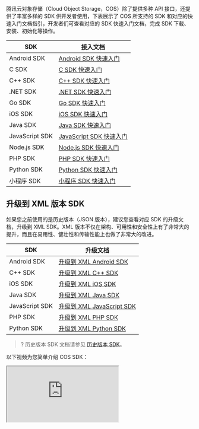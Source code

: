 腾讯云对象存储（Cloud Object Storage，COS）除了提供多种 API 接口，还提供了丰富多样的 SDK 供开发者使用，下表展示了 COS 所支持的 SDK 和对应的快速入门文档指引，开发者们可查看对应的 SDK 快速入门文档，完成 SDK 下载、安装、初始化等操作。

| SDK            | 接入文档                                     |
| ------------- | --------------------------------------- |
| Android SDK    | [Android SDK 快速入门](https://cloud.tencent.com/document/product/436/12159) |
| C SDK    | [C SDK 快速入门](https://cloud.tencent.com/document/product/436/12296) |
| C++ SDK    | [C++ SDK 快速入门](https://cloud.tencent.com/document/product/436/12301) |
|  .NET SDK   |[.NET SDK 快速入门](https://cloud.tencent.com/document/product/436/32819)
| Go SDK    |   [Go SDK 快速入门](https://cloud.tencent.com/document/product/436/31215)  |
| iOS SDK        | [iOS SDK 快速入门](https://cloud.tencent.com/document/product/436/11280)    |
| Java SDK | [Java SDK 快速入门](https://cloud.tencent.com/document/product/436/10199) |
| JavaScript SDK | [JavaScript SDK 快速入门](https://cloud.tencent.com/document/product/436/11459) |
| Node.js SDK    | [Node.js SDK 快速入门](https://cloud.tencent.com/document/product/436/8629) |
| PHP SDK       | [PHP SDK 快速入门](https://cloud.tencent.com/document/product/436/12266)   |
| Python SDK       | [Python SDK 快速入门](https://cloud.tencent.com/document/product/436/12269)   |
| 小程序 SDK     |  [小程序 SDK 快速入门](https://cloud.tencent.com/document/product/436/31953)       |


<span id="upgrade"></span>

## 升级到 XML 版本 SDK

如果您之前使用的是历史版本（JSON 版本），建议您查看对应 SDK 的升级文档，升级到 XML SDK。XML 版本不仅在架构、可用性和安全性上有了非常大的提升，而且在易用性、健壮性和传输性能上也做了非常大的改进。

| SDK            | 升级文档                                     |
| ------------- | --------------------------------------- |
| Android SDK    | [升级到 XML Android SDK](https://cloud.tencent.com/document/product/436/30776) |
| C++ SDK    | [升级到 XML C++ SDK](https://cloud.tencent.com/document/product/436/31354) |
| iOS SDK        | [升级到 XML iOS SDK](https://cloud.tencent.com/document/product/436/30777)    |
| Java SDK | [升级到 XML Java SDK](https://cloud.tencent.com/document/product/436/31355) |
| JavaScript SDK | [升级到 XML JavaScript SDK](https://cloud.tencent.com/document/product/436/31954) |
| PHP SDK       | [升级到 XML PHP SDK](https://cloud.tencent.com/document/product/436/31695)   |
| Python SDK       | [升级到 XML Python SDK](https://cloud.tencent.com/document/product/436/31356)   |

>? 历史版本 SDK 文档请参见 [历史版本 SDK](https://cloud.tencent.com/document/product/436/13698)。
>

以下视频为您简单介绍 COS SDK：
<div class="doc-video-mod"><iframe src="https://cloud.tencent.com/edu/learning/quick-play/1996-23896?source=gw.doc.media&withPoster=1&notip=1"></iframe></div>
